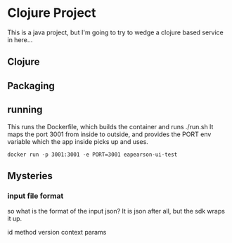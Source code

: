 # Clojure Project


This is a java project, but I'm going to try to wedge a clojure based service in here...

## Clojure

## Packaging


## running

This runs the Dockerfile, which builds the container and runs ./run.sh
It maps the port 3001 from inside to outside, and provides the PORT env variable
which the app inside picks up and uses.

```
docker run -p 3001:3001 -e PORT=3001 eapearson-ui-test
```

## Mysteries

### input file format

so what is the format of the input json? It is json after all, but the sdk
wraps it up.

id
method
version
context
params
